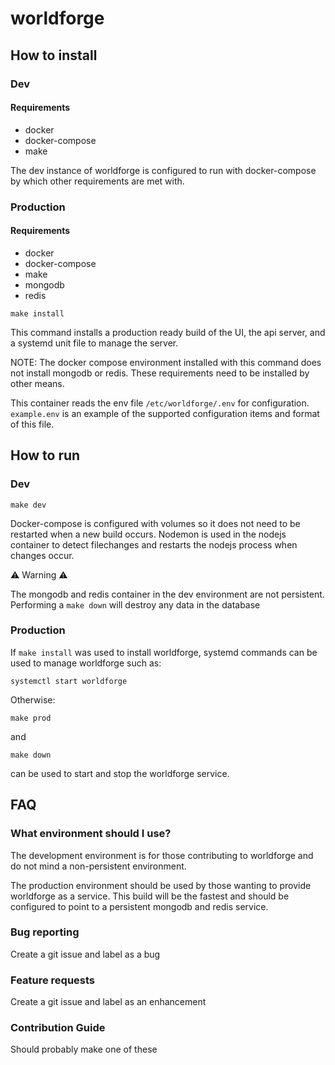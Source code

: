 # worldforge

## How to install

### Dev

#### Requirements
* docker
* docker-compose
* make

The dev instance of worldforge is configured to run with docker-compose by which other
requirements are met with.

### Production

#### Requirements
* docker
* docker-compose
* make
* mongodb
* redis

```make install```

This command installs a production ready build of the UI, the api server, and a systemd unit file to manage the server.

NOTE: The docker compose environment installed with this command does not install mongodb or redis.
These requirements need to be installed by other means.

This container reads the env file `/etc/worldforge/.env` for configuration.
`example.env` is an example of the supported configuration items and format of this file.

## How to run

### Dev

```make dev```

 Docker-compose is configured with volumes so it does not need to be restarted when a new build occurs.
Nodemon is used in the nodejs container to detect filechanges and restarts the nodejs process when changes occur.

:warning: Warning :warning:

The mongodb and redis container in the dev environment are not persistent.
Performing a `make down` will destroy any data in the database

### Production

If `make install` was used to install worldforge, systemd commands can be used to manage worldforge such as:

```systemctl start worldforge```

Otherwise:

```make prod```

and

```make down```

can be used to start and stop the worldforge service.

## FAQ

### What environment should I use?
The development environment is for those contributing to worldforge and do not mind a non-persistent environment.

The production environment should be used by those wanting to provide worldforge as a service.
This build will be the fastest and should be configured to point to a persistent mongodb and redis service.


### Bug reporting
Create a git issue and label as a bug

### Feature requests
Create a git issue and label as an enhancement

### Contribution Guide
Should probably make one of these
